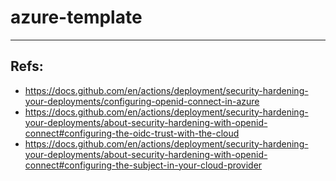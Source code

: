 # azure-template

---
## Refs:
- https://docs.github.com/en/actions/deployment/security-hardening-your-deployments/configuring-openid-connect-in-azure
- https://docs.github.com/en/actions/deployment/security-hardening-your-deployments/about-security-hardening-with-openid-connect#configuring-the-oidc-trust-with-the-cloud
- https://docs.github.com/en/actions/deployment/security-hardening-your-deployments/about-security-hardening-with-openid-connect#configuring-the-subject-in-your-cloud-provider